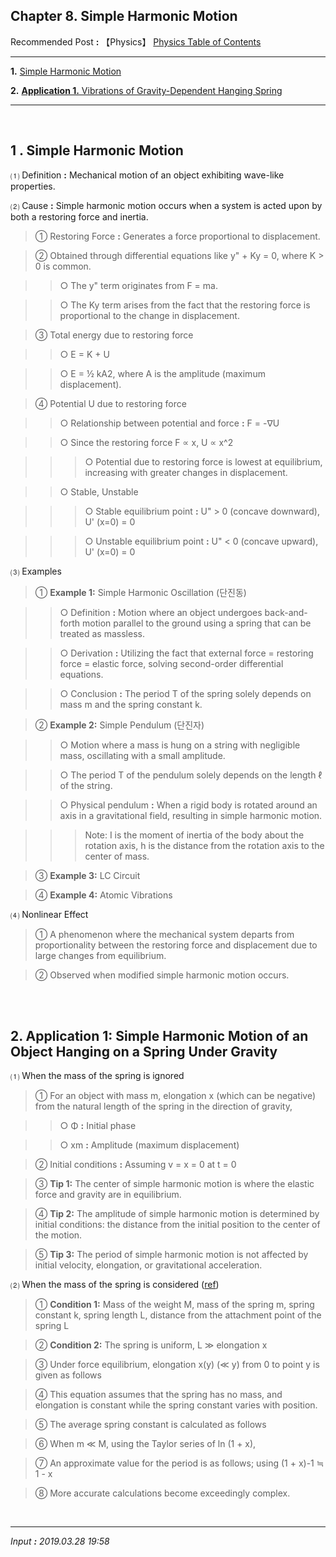 ## **Chapter 8. Simple Harmonic Motion**

Recommended Post **:** 【Physics】 [Physics Table of Contents](https://jb243.github.io/pages/725)

---

**1.** [Simple Harmonic Motion](#1-simple-harmonic-motion)

**2.** [**Application 1.** Vibrations of Gravity-Dependent Hanging Spring](#2-application-1-vibrations-of-gravity-dependent-hanging-spring)

---

<br>

## **1** **. Simple Harmonic Motion** 

 ⑴ Definition **:** Mechanical motion of an object exhibiting wave-like properties.

 ⑵ Cause **:** Simple harmonic motion occurs when a system is acted upon by both a restoring force and inertia.

> ① Restoring Force **:** Generates a force proportional to displacement.

> ② Obtained through differential equations like y" + Ky = 0, where K > 0 is common.

>> ○ The y" term originates from F = ma.

>> ○ The Ky term arises from the fact that the restoring force is proportional to the change in displacement.

> ③ Total energy due to restoring force

>> ○ E = K + U

>> ○ E = ½ kA2, where A is the amplitude (maximum displacement).

> ④ Potential U due to restoring force

>> ○ Relationship between potential and force **:** F = -∇U

>> ○ Since the restoring force F ∝ x, U ∝ x^2

>>> ○ Potential due to restoring force is lowest at equilibrium, increasing with greater changes in displacement.

>> ○ Stable, Unstable

>>> ○ Stable equilibrium point **:** U" > 0 (concave downward), U' (x=0) = 0

>>> ○ Unstable equilibrium point **:** U" < 0 (concave upward), U' (x=0) = 0

 ⑶ Examples

> ① **Example 1:** Simple Harmonic Oscillation (단진동)

>> ○ Definition **:** Motion where an object undergoes back-and-forth motion parallel to the ground using a spring that can be treated as massless.

>> ○ Derivation **:** Utilizing the fact that external force = restoring force = elastic force, solving second-order differential equations.

>> ○ Conclusion **:** The period T of the spring solely depends on mass m and the spring constant k.

> ② **Example 2:** Simple Pendulum (단진자)

>> ○ Motion where a mass is hung on a string with negligible mass, oscillating with a small amplitude.

>> ○ The period T of the pendulum solely depends on the length ℓ of the string.

>> ○ Physical pendulum **:** When a rigid body is rotated around an axis in a gravitational field, resulting in simple harmonic motion.

>>> Note: I is the moment of inertia of the body about the rotation axis, h is the distance from the rotation axis to the center of mass.

> ③ **Example 3:** LC Circuit

> ④ **Example 4:** Atomic Vibrations

 ⑷ Nonlinear Effect

> ① A phenomenon where the mechanical system departs from proportionality between the restoring force and displacement due to large changes from equilibrium.

> ② Observed when modified simple harmonic motion occurs.

<br>

<br>

## **2.** **Application 1:** Simple Harmonic Motion of an Object Hanging on a Spring Under Gravity

 ⑴ When the mass of the spring is ignored

> ① For an object with mass m, elongation x (which can be negative) from the natural length of the spring in the direction of gravity,

>> ○ Φ **:** Initial phase

>> ○ xm **:** Amplitude (maximum displacement)

> ② Initial conditions **:** Assuming v = x = 0 at t = 0

> ③ **Tip 1:** The center of simple harmonic motion is where the elastic force and gravity are in equilibrium.

> ④ **Tip 2:** The amplitude of simple harmonic motion is determined by initial conditions: the distance from the initial position to the center of the motion.

> ⑤ **Tip 3:** The period of simple harmonic motion is not affected by initial velocity, elongation, or gravitational acceleration.

 ⑵ When the mass of the spring is considered ([ref](http://physlab.snu.ac.kr/documents/manual/Ko/1-7.pdf))

> ① **Condition 1:** Mass of the weight M, mass of the spring m, spring constant k, spring length L, distance from the attachment point of the spring L

> ② **Condition 2:** The spring is uniform, L ≫ elongation x

> ③ Under force equilibrium, elongation x(y) (≪ y) from 0 to point y is given as follows

> ④ This equation assumes that the spring has no mass, and elongation is constant while the spring constant varies with position.

> ⑤ The average spring constant is calculated as follows

> ⑥ When m ≪ M, using the Taylor series of ln (1 + x),

> ⑦ An approximate value for the period is as follows; using (1 + x)-1 ≒ 1 - x

> ⑧ More accurate calculations become exceedingly complex.

<br>

---

_Input **:** 2019.03.28 19:58_
